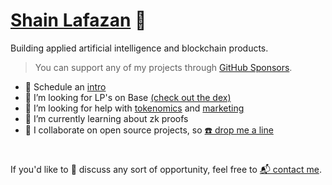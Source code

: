 # [Shain Lafazan](https://shainlafazan.com) 👋

Building applied artificial intelligence and blockchain products.

> You can support any of my projects through [GitHub Sponsors](https://github.com/sponsors/srslafazan).

- 📆 Schedule an [intro](https://calendly.com/shain-lafazan/intro)
- 👀 I’m looking for LP's on Base [(check out the dex)](https://calendly.com/shain-vtmm/30min)
- 👀 I’m looking for help with [tokenomics](https://calendly.com/shain-lafazan/intro) and [marketing](https://calendly.com/shain-lafazan/intro)
- 🌱 I’m currently learning about zk proofs
- 🤝 I collaborate on open source projects, so [☎️ drop me a line](mailto:shain.codes@gmail.com)

#
If you'd like to 💬 discuss any sort of opportunity, feel free to [📬 contact me](mailto:shain.codes@gmail.com).
